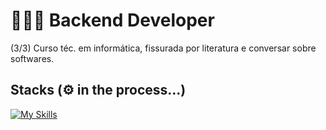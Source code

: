 # 👩🏻‍💻 Backend Developer
(3/3) Curso téc. em informática, fissurada por literatura e conversar sobre softwares.

## Stacks (⚙️ in the process...)
[![My Skills](https://skillicons.dev/icons?i=py,mongodb,postgres,git)](https://skillicons.dev)

